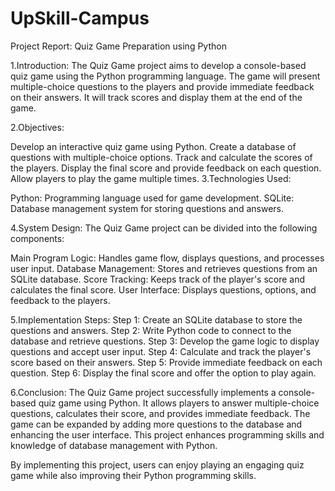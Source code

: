 # UpSkill-Campus
Project Report: Quiz Game Preparation using Python

1.Introduction: The Quiz Game project aims to develop a console-based quiz game using the Python programming language. The game will present multiple-choice questions to the players and provide immediate feedback on their answers. It will track scores and display them at the end of the game.

2.Objectives:

Develop an interactive quiz game using Python.
Create a database of questions with multiple-choice options.
Track and calculate the scores of the players.
Display the final score and provide feedback on each question.
Allow players to play the game multiple times.
3.Technologies Used:

Python: Programming language used for game development.
SQLite: Database management system for storing questions and answers.

4.System Design: The Quiz Game project can be divided into the following components:

Main Program Logic: Handles game flow, displays questions, and processes user input.
Database Management: Stores and retrieves questions from an SQLite database.
Score Tracking: Keeps track of the player's score and calculates the final score.
User Interface: Displays questions, options, and feedback to the players.

5.Implementation Steps: Step 1: Create an SQLite database to store the questions and answers. Step 2: Write Python code to connect to the database and retrieve questions. Step 3: Develop the game logic to display questions and accept user input. Step 4: Calculate and track the player's score based on their answers. Step 5: Provide immediate feedback on each question. Step 6: Display the final score and offer the option to play again.

6.Conclusion: The Quiz Game project successfully implements a console-based quiz game using Python. It allows players to answer multiple-choice questions, calculates their score, and provides immediate feedback. The game can be expanded by adding more questions to the database and enhancing the user interface. This project enhances programming skills and knowledge of database management with Python.

By implementing this project, users can enjoy playing an engaging quiz game while also improving their Python programming skills.
